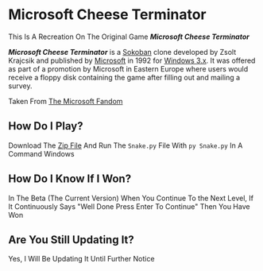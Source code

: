 # Microsoft Cheese Terminator

This Is A Recreation On The Original Game _**Microsoft Cheese Terminator**_

_**Microsoft Cheese Terminator**_ is a [Sokoban](http://en.wikipedia.org/wiki/Sokoban "wikipedia:Sokoban") clone developed by Zsolt Krajcsik and published by [Microsoft](https://microsoft.fandom.com/wiki/Microsoft "Microsoft") in 1992 for [Windows 3.x](https://microsoft.fandom.com/wiki/Windows_3.x "Windows 3.x"). It was offered as part of a promotion by Microsoft in Eastern Europe where users would receive a floppy disk containing the game after filling out and mailing a survey.

Taken From [The Microsoft Fandom](https://microsoft.fandom.com/wiki/Microsoft_Cheese_Terminator "Microsoft Fandom")

## How Do I Play?
Download The [Zip File](https://github.com/coderpro1234-2/Cheese-Terminator-Python/releases/download/Python/Cheese.Terminator.zip "Download Link") And Run The `Snake.py` File With `py Snake.py` In A Command Windows

## How Do I Know If I Won?
In The Beta (The Current Version) When You Continue To the Next Level, If It Continuously Says "Well Done Press Enter To Continue" Then You Have Won

## Are You Still Updating It?
Yes, I Will Be Updating It Until Further Notice
